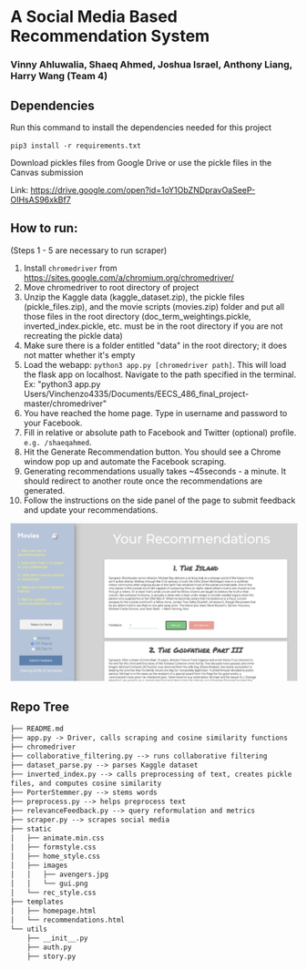 # A Social Media Based Recommendation System
### Vinny Ahluwalia, Shaeq Ahmed, Joshua Israel, Anthony Liang, Harry Wang  (Team 4)

## Dependencies

Run this command to install the dependencies needed for this project

`pip3 install -r requirements.txt`

Download pickles files from Google Drive or use the pickle files in the Canvas submission

Link:
https://drive.google.com/open?id=1oY1ObZNDpravOaSeeP-OIHsAS96xkBf7

## How to run:

(Steps 1 - 5 are necessary to run scraper)
1. Install `chromedriver` from https://sites.google.com/a/chromium.org/chromedriver/
2. Move chromedriver to root directory of project
3. Unzip the Kaggle data (kaggle_dataset.zip), the pickle files (pickle_files.zip), and the movie scripts (movies.zip) folder and put all those files in the root directory (doc_term_weightings.pickle, inverted_index.pickle, etc. must be in the root directory if you are not recreating the pickle data)
4. Make sure there is a folder entitled "data" in the root directory; it does not matter whether it's empty
5. Load the webapp: `python3 app.py [chromedriver path]`. This will load the flask app on localhost. Navigate to the path specified in the terminal.
      Ex: "python3 app.py Users/Vinchenzo4335/Documents/EECS_486_final_project-master/chromedriver"
6. You have reached the home page. Type in username and password to your Facebook.
7. Fill in relative or absolute path to Facebook and Twitter (optional) profile. `e.g. /shaeqahmed`.
8. Hit the Generate Recommendation button. You should see a Chrome window pop up and automate the Facebook scraping.
9. Generating recommendations usually takes ~45seconds - a minute. It should redirect to another route once the recommendations are generated.
10. Follow the instructions on the side panel of the page to submit feedback and update your recommendations.


![alt text](static/images/gui.png "GUI Picture")


## Repo Tree
```
├── README.md
├── app.py -> Driver, calls scraping and cosine similarity functions
├── chromedriver
├── collaborative_filtering.py --> runs collaborative filtering
├── dataset_parse.py --> parses Kaggle dataset
├── inverted_index.py --> calls preprocessing of text, creates pickle files, and computes cosine similarity
├── PorterStemmer.py --> stems words
├── preprocess.py --> helps preprocess text
├── relevanceFeedback.py --> query reformulation and metrics
├── scraper.py --> scrapes social media
├── static
│   ├── animate.min.css
│   ├── formstyle.css
│   ├── home_style.css
│   ├── images
│   │   ├── avengers.jpg
│   │   └── gui.png
│   └── rec_style.css
├── templates
│   ├── homepage.html
│   └── recommendations.html
└── utils
    ├── __init__.py
    ├── auth.py
    ├── story.py
```
